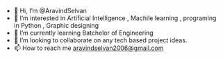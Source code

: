 - 👋 Hi, I’m @AravindSelvan
- 👀 I’m interested in Artificial Intelligence , Machile learning , programing in Python , Graphic designing
- 🌱 I’m currently learning Batchelor of Engineering
- 💞️ I’m looking to collaborate on any tech based project ideas.
- 📫 How to reach me aravindselvan2006@gmail.com

<!---
AravindS2006/AravindS2006 is a ✨ special ✨ repository because its `README.md` (this file) appears on your GitHub profile.
You can click the Preview link to take a look at your changes.
--->
